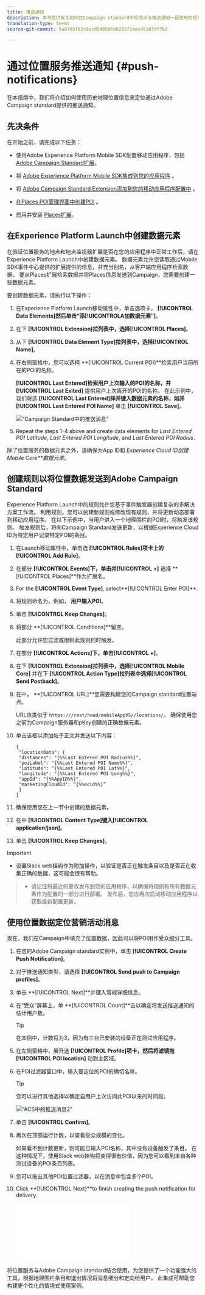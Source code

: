 ```yaml
---
title: 推送通知
description: 本节提供有关如何在Campaign standard中将地点与推送通知一起使用的信息。
translation-type: tm+mt
source-git-commit: 5a0705f02c8ecd540506b628371aec45107df7b2

---
```



# 通过位置服务推送通知 {#push-notifications}

在本指南中，我们将介绍如何使用历史地理位置信息来定位通过Adobe Campaign standard提供的推送通知。

## 先决条件

在开始之前，请完成以下任务：

* 使用Adobe Experience Platform Mobile SDK配置移动应用程序，包括 [Adobe Campaign Standard扩展](https://aep-sdks.gitbook.io/docs/using-mobile-extensions/adobe-campaign-standard)。

* 将 [Adobe Experience Platform Mobile SDK集成到您的应用程序](https://aep-sdks.gitbook.io/docs/getting-started/get-the-sdk) 。
* 将 [Adobe Campaign Standard Extension添加到您的移动应用程序配置中](https://aep-sdks.gitbook.io/docs/using-mobile-extensions/adobe-campaign-standard) 。

* [在Places POI管理界面中创建POI](/help/poi-mgmt-ui/create-a-poi-ui.md) 。

* 启用并安装 [Places扩展](/help/places-ext-aep-sdks/places-extension/places-extension.md)。


## 在Experience Platform Launch中创建数据元素

在验证位置服务的地点和地点监视器扩展是否在您的应用程序中正常工作后，请在Experience Platform Launch中创建数据元素。 数据元素允许您读取通过Mobile SDK事件中心提供的扩展提供的信息，并充当别名，从客户端应用程序检索数据。 要从Places扩展检索数据并将Places信息发送到Campaign，您需要创建一些数据元素。

要创建数据元素，请执行以下操作：

1. 在Experience Platform Launch移动属性中，单击选项卡， **[!UICONTROL Data Elements]**然后单击“添**[!UICONTROLA&#x200B;加数据元素”]**。
1. 在下 **[!UICONTROL Extension]**拉列表中，选择**[!UICONTROL Places]**。
1. 从下 **[!UICONTROL Data Element Type]**拉列表中，选择**[!UICONTROL Name]**。
1. 在右侧窗格中，您可以选择 **[!UICONTROL Current POI]**检索用户当前所在的POI的名称。

   **[!UICONTROL Last Entered]**检索用户上次输入的POI的名称，并**[!UICONTROL Last Exited]** 提供用户上次离开的POI的名称。 在此示例中，我们将选 **[!UICONTROL Last Entered]**择并键入数据元素的名称，如并**[!UICONTROL Last Entered POI Name]** 单击 **[!UICONTROL Save]**。

   ![“Campaign Standard中的推送消息”](/help/assets/ACS_Push1.png)

1. Repeat the steps 1-4 above and create data elements for *Last Entered POI Latitude*, *Last Entered POI Longitude*, and *Last Entered POI Radius*.

除了位置服务的数据元素之外，请确保为App ID和 *Experience Cloud ID创建Mobile Core**数据元素*。

## 创建规则以将位置数据发送到Adobe Campaign Standard

Experience Platform Launch中的规则允许您基于事件触发器创建复杂的多解决方案工作流。 利用规则，您可以创建新规则或修改现有规则，并将更新动态部署到移动应用程序。 在以下示例中，当用户进入一个地理围栏的POI时，将触发该规则。 触发规则后，将向Campaign Standard发送更新，以根据Experience Cloud ID为特定用户记录特定POI的条目。

1. 在Launch移动属性中，单击选 **[!UICONTROL Rules]**项卡上的**[!UICONTROL Add Rule]**。
1. 在部分 **[!UICONTROL Events]**下，单击并**[!UICONTROL +]** 选择 **[!UICONTROL Places]**作为扩展名。
1. For the **[!UICONTROL Event Type]**, select**[!UICONTROL Enter POI]**.
1. 将规则命名为，例如， **用户输入POI**。
1. 单击 **[!UICONTROL Keep Changes]**。
1. 将部分 **[!UICONTROL Conditions]**留空。

   此部分允许您过滤或限制此规则何时触发。

1. 在部分 **[!UICONTROL Actions]**下，单击**[!UICONTROL +]**。
1. 在下 **[!UICONTROL Extension]**拉列表中，选择**[!UICONTROL Mobile Core]** 并在下 **[!UICONTROL Action Type]**拉列表中选择**[!UICONTROL Send Postback]**。
1. 在中， **[!UICONTROL URL]**您需要构建您的Campaign standard位置端点。

   URL应类似于 `https:///rest/head/mobileAppV5//locations/`。
确保使用您之前为Campaign服务器和pKey创建的正确数据元素。

1. 单击该框以添加帖子正文并发送以下内容：

   ```
   {
    "locationData": {
    "distances": "{%%Last Entered POI Radius%%}",
    "poiLabel": "{%%Last Entered POI Name%%}",
    "latitude": "{%%Last Entered POI Lat%%}",
    "longitude": "{%%Last Entered POI Long%%}",
    "appId": "{%%AppID%%}",
    "marketingCloudId": “{%%ecid%%}”
    }
   }
   ```

1. 确保使用您在上一节中创建的数据元素。
1. 在中 **[!UICONTROL Content Type]**键入**[!UICONTROL application/json]**。
1. 单击 **[!UICONTROL Keep Changes]**。

>[!IMPORTANT]
>
>* 设置Slack web挂钩作为附加操作，以验证是否正在触发条目以及是否正在收集正确的数据，这可能会很有帮助。


>* 请记住将最近的更改发布到您的应用程序，以确保将规则和所有数据元素作为配置的一部分进行部署。 发布后，您应再次启动移动应用程序以获取最新配置更新。


## 使用位置数据定位营销活动消息

现在，我们在Campaign中填充了位置数据，因此可以将POI用作受众细分工具。

1. 在您的Adobe Campaign standard实例中，单击 **[!UICONTROL Create Push Notification]**。
1. 对于推送通知类型，请选择 **[!UICONTROL Send push to Campaign profiles]**。
1. 单击 **[!UICONTROL Next]**并键入常规详细信息。
1. 在“受众”屏幕上，单 **[!UICONTROL Count]**击以确定将发送推送通知的估计用户数。

   >[!TIP]
   >
   >在本例中，计数将为3，因为有三台已安装的设备正在测试应用程序。

1. 在左侧窗格中，展开选 **[!UICONTROL Profile]**项卡，然后将滤镜拖**[!UICONTROL POI location]** 动到主区域。
1. 在POI过滤器窗口中，输入要定位的POI的确切名称。

   >[!TIP]
   >
   >您可以进行其他选择以确定自用户上次访问此POI以来的时间段。

   ![“ACS中的推送消息2”](/help/assets/ACS_push2.png)

1. 单击 **[!UICONTROL Confirm]**。
1. 再次在顶部运行计数，以查看受众规模的变化。

   如果看不到计数更新，则可能已输入POI名称，其中没有设备触发了条目。 在这种情况下，使用Slack web挂钩将变得很有价值，因为您可以看到来自各种测试设备的POI条目列表。
1. 您可以拖出其他POI位置过滤器，以在消息中包含多个POI。
1. Click **[!UICONTROL Next]**to finish creating the push notification for delivery.

   ![“ACS中的推送消息3”](/help/assets/ACS_push3.html)

将位置服务与Adobe Campaign standard结合使用，为您提供了一个功能强大的工具，根据地理围栏条目和退出情况将消息细分和定向给用户。 此集成可帮助您构建更个性化的情境式使用案例。